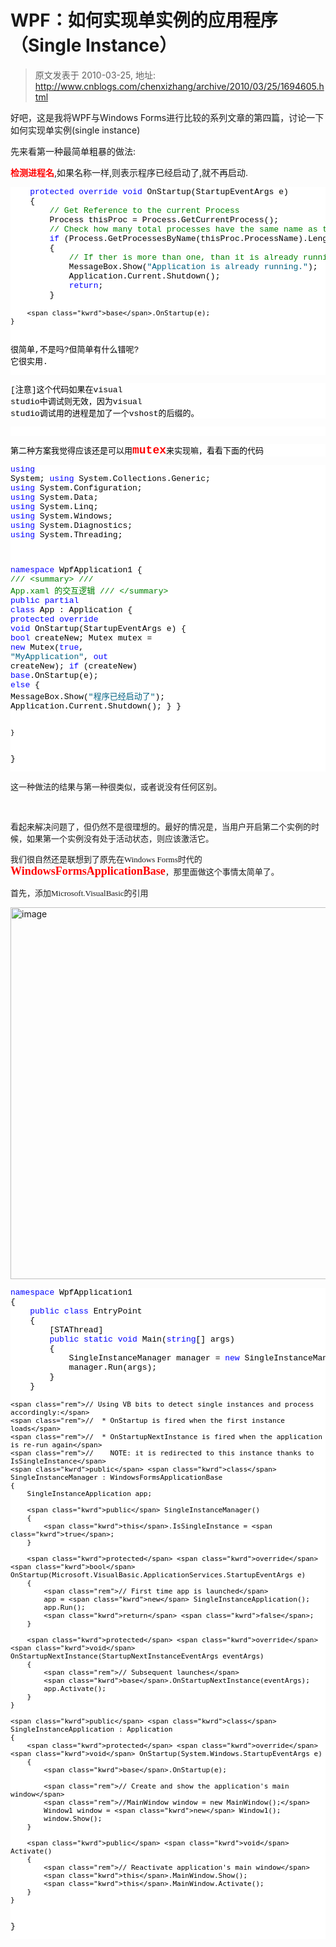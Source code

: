 # WPF：如何实现单实例的应用程序（Single Instance） 
> 原文发表于 2010-03-25, 地址: http://www.cnblogs.com/chenxizhang/archive/2010/03/25/1694605.html 


<p>好吧，这是我将WPF与Windows Forms进行比较的系列文章的第四篇，讨论一下如何实现单实例(single instance)</p> <p>先来看第一种最简单粗暴的做法:</p> <p><strong><font color="#ff0000">检测进程名</font></strong>,如果名称一样,则表示程序已经启动了,就不再启动.</p><pre class="csharpcode">    <span class="kwrd">protected</span> <span class="kwrd">override</span> <span class="kwrd">void</span> OnStartup(StartupEventArgs e)
    {
        <span class="rem">// Get Reference to the current Process</span>
        Process thisProc = Process.GetCurrentProcess();
        <span class="rem">// Check how many total processes have the same name as the current one</span>
        <span class="kwrd">if</span> (Process.GetProcessesByName(thisProc.ProcessName).Length &gt; 1)
        {
            <span class="rem">// If ther is more than one, than it is already running.</span>
            MessageBox.Show(<span class="str">"Application is already running."</span>);
            Application.Current.Shutdown();
            <span class="kwrd">return</span>;
        }

        <span class="kwrd">base</span>.OnStartup(e);
    }
很简单,不是吗?但简单有什么错呢? 它很实用.</pre><pre class="csharpcode">[注意]这个代码如果在visual studio中调试则无效，因为visual studio调试用的进程是加了一个vshost的后缀的。</pre><pre class="csharpcode">&nbsp;</pre><pre class="csharpcode">第二种方案我觉得应该还是可以用<strong><font color="#ff0000" size="4">mutex</font></strong>来实现嘛，看看下面的代码</pre><pre class="csharpcode"><span class="kwrd">using</span> System;
<span class="kwrd">using</span> System.Collections.Generic;
<span class="kwrd">using</span> System.Configuration;
<span class="kwrd">using</span> System.Data;
<span class="kwrd">using</span> System.Linq;
<span class="kwrd">using</span> System.Windows;
<span class="kwrd">using</span> System.Diagnostics;
<span class="kwrd">using</span> System.Threading;

<span class="kwrd">namespace</span> WpfApplication1
{
    <span class="rem">/// &lt;summary&gt;</span>
    <span class="rem">/// App.xaml 的交互逻辑</span>
    <span class="rem">/// &lt;/summary&gt;</span>
    <span class="kwrd">public</span> <span class="kwrd">partial</span> <span class="kwrd">class</span> App : Application
    {
        <span class="kwrd">protected</span> <span class="kwrd">override</span> <span class="kwrd">void</span> OnStartup(StartupEventArgs e)
        {
            <span class="kwrd">bool</span> createNew;
            Mutex mutex = <span class="kwrd">new</span> Mutex(<span class="kwrd">true</span>, <span class="str">"MyApplication"</span>, <span class="kwrd">out</span> createNew);
            <span class="kwrd">if</span> (createNew)
                <span class="kwrd">base</span>.OnStartup(e);
            <span class="kwrd">else</span>
            {
                MessageBox.Show(<span class="str">"程序已经启动了"</span>);
                Application.Current.Shutdown();
            } 
        }

    }
}
</pre>
<p>
<style type="text/css">.csharpcode, .csharpcode pre
{
	font-size: small;
	color: black;
	font-family: consolas, "Courier New", courier, monospace;
	background-color: #ffffff;
	/*white-space: pre;*/
}
.csharpcode pre { margin: 0em; }
.csharpcode .rem { color: #008000; }
.csharpcode .kwrd { color: #0000ff; }
.csharpcode .str { color: #006080; }
.csharpcode .op { color: #0000c0; }
.csharpcode .preproc { color: #cc6633; }
.csharpcode .asp { background-color: #ffff00; }
.csharpcode .html { color: #800000; }
.csharpcode .attr { color: #ff0000; }
.csharpcode .alt 
{
	background-color: #f4f4f4;
	width: 100%;
	margin: 0em;
}
.csharpcode .lnum { color: #606060; }
</style>
<font size="2" face="Consolas">这一种做法的结果与第一种很类似，或者说没有任何区别。</font></p>
<p><font size="2" face="Consolas"></font>&nbsp;</p>
<p><font size="2" face="Consolas">看起来解决问题了，但仍然不是很理想的。最好的情况是，当用户开启第二个实例的时候，如果第一个实例没有处于活动状态，则应该激活它。</font></p>
<p><font size="2" face="Consolas">我们很自然还是联想到了原先在Windows Forms时代的<strong><font color="#ff0000" size="4">WindowsFormsApplicationBase</font></strong>，那里面做这个事情太简单了。</font></p>
<p><font size="2" face="Consolas">首先，添加Microsoft.VisualBasic的引用</font></p>
<p><a class="thickbox" href="http://images.cnblogs.com/cnblogs_com/chenxizhang/WindowsLiveWriter/WPF_E576/image_2.png"><img title="image" border="0" alt="image" src="http://images.cnblogs.com/cnblogs_com/chenxizhang/WindowsLiveWriter/WPF_E576/image_thumb.png" width="716" height="595"></a> </p><pre class="csharpcode"><span class="kwrd">namespace</span> WpfApplication1
{
    <span class="kwrd">public</span> <span class="kwrd">class</span> EntryPoint
    {
        [STAThread]
        <span class="kwrd">public</span> <span class="kwrd">static</span> <span class="kwrd">void</span> Main(<span class="kwrd">string</span>[] args)
        {
            SingleInstanceManager manager = <span class="kwrd">new</span> SingleInstanceManager();
            manager.Run(args);
        }
    }

    <span class="rem">// Using VB bits to detect single instances and process accordingly:</span>
    <span class="rem">//  * OnStartup is fired when the first instance loads</span>
    <span class="rem">//  * OnStartupNextInstance is fired when the application is re-run again</span>
    <span class="rem">//    NOTE: it is redirected to this instance thanks to IsSingleInstance</span>
    <span class="kwrd">public</span> <span class="kwrd">class</span> SingleInstanceManager : WindowsFormsApplicationBase
    {
        SingleInstanceApplication app;

        <span class="kwrd">public</span> SingleInstanceManager()
        {
            <span class="kwrd">this</span>.IsSingleInstance = <span class="kwrd">true</span>;
        }

        <span class="kwrd">protected</span> <span class="kwrd">override</span> <span class="kwrd">bool</span> OnStartup(Microsoft.VisualBasic.ApplicationServices.StartupEventArgs e)
        {
            <span class="rem">// First time app is launched</span>
            app = <span class="kwrd">new</span> SingleInstanceApplication();
            app.Run();
            <span class="kwrd">return</span> <span class="kwrd">false</span>;
        }

        <span class="kwrd">protected</span> <span class="kwrd">override</span> <span class="kwrd">void</span> OnStartupNextInstance(StartupNextInstanceEventArgs eventArgs)
        {
            <span class="rem">// Subsequent launches</span>
            <span class="kwrd">base</span>.OnStartupNextInstance(eventArgs);
            app.Activate();
        }
    }

    <span class="kwrd">public</span> <span class="kwrd">class</span> SingleInstanceApplication : Application
    {
        <span class="kwrd">protected</span> <span class="kwrd">override</span> <span class="kwrd">void</span> OnStartup(System.Windows.StartupEventArgs e)
        {
            <span class="kwrd">base</span>.OnStartup(e);

            <span class="rem">// Create and show the application's main window</span>
            <span class="rem">//MainWindow window = new MainWindow();</span>
            Window1 window = <span class="kwrd">new</span> Window1();
            window.Show();
        }

        <span class="kwrd">public</span> <span class="kwrd">void</span> Activate()
        {
            <span class="rem">// Reactivate application's main window</span>
            <span class="kwrd">this</span>.MainWindow.Show();
            <span class="kwrd">this</span>.MainWindow.Activate();
        }
    }
} 
</pre>
<style type="text/css">.csharpcode, .csharpcode pre
{
	font-size: small;
	color: black;
	font-family: consolas, "Courier New", courier, monospace;
	background-color: #ffffff;
	/*white-space: pre;*/
}
.csharpcode pre { margin: 0em; }
.csharpcode .rem { color: #008000; }
.csharpcode .kwrd { color: #0000ff; }
.csharpcode .str { color: #006080; }
.csharpcode .op { color: #0000c0; }
.csharpcode .preproc { color: #cc6633; }
.csharpcode .asp { background-color: #ffff00; }
.csharpcode .html { color: #800000; }
.csharpcode .attr { color: #ff0000; }
.csharpcode .alt 
{
	background-color: #f4f4f4;
	width: 100%;
	margin: 0em;
}
.csharpcode .lnum { color: #606060; }
</style>
